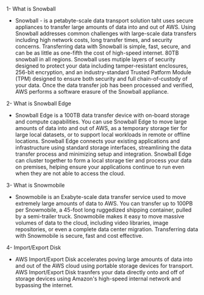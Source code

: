 1- What is Snowball

- Snowball - is a petabyte-scale data transport solution taht uses secure appliances to transfer large amounts of data into and out of AWS. Using Snowball addresses common challenges with large-scale data transfers including high network costs, long transfer times, and security concerns. Transferring data with Snowball is simple, fast, secure, and can be as little as one-fifth the cost of high-speed internet. 80TB snowball in all regions. Snowball uses mutiple layers of security designed to protect your data including tamper-resistant enclosures, 256-bit encryption, and an industry-standard Trusted Patform Module (TPM) designed to ensure both security and full chain-of-custody of your data. Once the data transfer job has been processed and verified, AWS performs a software erasure of the Snowball appliance.

2- What is Snowball Edge

- Snowball Edge is a 100TB data transfer device with on-board storage and compute capabilities. You can use Snowball Edge to move large amounts of data into and out of AWS, as a temporary storage tier for large local datasets, or to support local workloads in remote or offline locations. Snowball Edge connects your existing applications and infrastructure using standard storage interfaces, streamlining the data transfer process and minimizing setup and integration. Snowball Edge can cluster together to form a local storage tier and process your data on premises, helping ensure your applications continue to run even when they are not able to access the cloud.

3- What is Snowmobile

- Snowmobile is an Exabyte-scale data transfer service used to move extremely large amounts of data to AWS. You can transfer up to 100PB per Snowmobile, a 45-foot long ruggedized shipping container, pulled by a semi-trailer truck. Snowmobile makes it easy to move massive volumes of data to the cloud, including video libraries, image repositories, or even a complete data center migration. Transferring data with Snowmobile is secure, fast and cost effective.

4- Import/Export Disk

- AWS Import/Export Disk accelerates poving large amounts of data into and out of the AWS cloud using portable storage devices for transport. AWS Import/Export Disk trasnfers your data directly onto and off of storage devices using Amazon's high-speed internal network and bypassing the internet.
